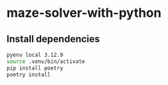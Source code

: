 # maze-solver-with-python

## Install dependencies

```bash
pyenv local 3.12.9
source .venv/bin/activate
pip install poetry
poetry install
```
